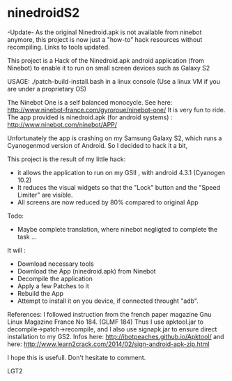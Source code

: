 # ninedroidS2
-Update-
As the original Ninedroid.apk is not available from ninebot anymore, this project is now just a "how-to" hack resources without recompiling. Links to tools updated.

This project is a Hack of the Ninedroid.apk android application (from Ninebot) to enable it to run on small screen devices such as Galaxy S2

USAGE: ./patch-build-install.bash    in a linux console  (Use a linux VM if you are under a proprietary OS)

The Ninebot One is a self balanced monocycle. See here: http://www.ninebot-france.com/gyroroue/ninebot-one/
It is very fun to ride.
The app provided is ninedroid.apk (for android systems) : http://www.ninebot.com/ninebot/APP/

Unfortunately the app is crashing on my Samsung Galaxy S2, which runs a Cyanogenmod version of Android. So I decided to hack it a bit,

This project is the result of my little hack:
- it allows the application to run on my GSII , with android 4.3.1 (Cyanogen 10.2) 
- It reduces the visual widgets so that the "Lock" button and the "Speed Limiter" are visible.
- All screens are now reduced by 80% compared to original App

Todo:
- Maybe complete translation, where ninebot negligted to complete the task ...


It will :
- Download necessary tools
- Download the App  (ninedroid.apk) from Ninebot
- Decompile the application
- Apply a few Patches to it
- Rebuild the App
- Attempt to install it on you device, if connected throught "adb".


References:
I followed instruction from the french paper magazine Gnu Linux Magazine France No 184.  (GLMF 184)
Thus I use apktool.jar to decompile->patch->recompile, and I also use signapk.jar to ensure direct installation to my GS2.
        Infos here: http://ibotpeaches.github.io/Apktool/
	        and here: http://www.learn2crack.com/2014/02/sign-android-apk-zip.html


I hope this is usefull.
Don't hesitate to comment.

LGT2
